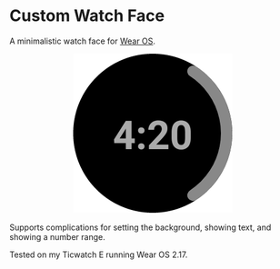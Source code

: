 # Custom Watch Face

A minimalistic watch face for [Wear OS](https://wearos.google.com/).

<p align="center">
    <img src="app/src/main/res/drawable-nodpi/preview_circular.png"/>
</p>

Supports complications for setting the background, showing text, and showing a number range.

Tested on my Ticwatch E running Wear OS 2.17.
